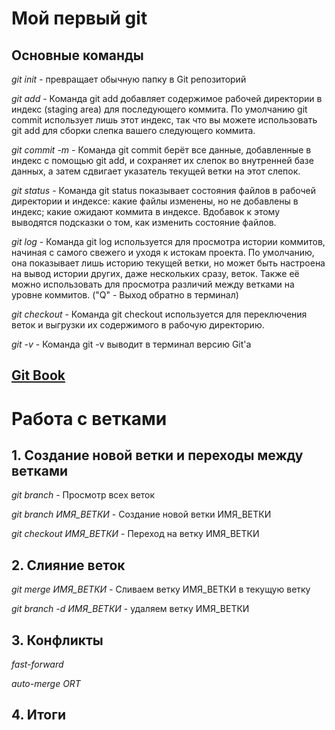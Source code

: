 # Мой первый git

## Основные команды

*git init* - превращает обычную папку в Git репозиторий

*git add* - Команда git add добавляет содержимое рабочей директории в индекс (staging area) для последующего коммита. По умолчанию git commit использует лишь этот индекс, так что вы можете использовать git add для сборки слепка вашего следующего коммита.

*git commit -m* - Команда git commit берёт все данные, добавленные в индекс с помощью git add, и сохраняет их слепок во внутренней базе данных, а затем сдвигает указатель текущей ветки на этот слепок.

*git status* - Команда git status показывает состояния файлов в рабочей директории и индексе: какие файлы изменены, но не добавлены в индекс; какие ожидают коммита в индексе. Вдобавок к этому выводятся подсказки о том, как изменить состояние файлов.

*git log* - Команда git log используется для просмотра истории коммитов, начиная с самого свежего и уходя к истокам проекта. По умолчанию, она показывает лишь историю текущей ветки, но может быть настроена на вывод истории других, даже нескольких сразу, веток. Также её можно использовать для просмотра различий между ветками на уровне коммитов. ("Q" - Выход обратно в терминал)

*git checkout* - Команда git checkout используется для переключения веток и выгрузки их содержимого в рабочую директорию.

*git -v* - Команда git -v выводит в терминал версию Git'a

## [Git Book](https://git-scm.com/book/ru/v2)

# Работа с ветками

## 1. Создание новой ветки и переходы между ветками

*git branch* - Просмотр всех веток

*git branch ИМЯ_ВЕТКИ* - Создание новой ветки ИМЯ_ВЕТКИ

*git checkout ИМЯ_ВЕТКИ* - Переход на ветку ИМЯ_ВЕТКИ

## 2. Слияние веток

*git merge ИМЯ_ВЕТКИ* - Сливаем ветку ИМЯ_ВЕТКИ в текущую ветку

*git branch -d ИМЯ_ВЕТКИ* - удаляем ветку ИМЯ_ВЕТКИ

## 3. Конфликты

*fast-forward*

*auto-merge ORT*

## 4. Итоги
